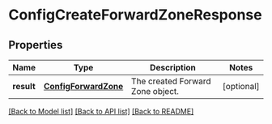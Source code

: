# ConfigCreateForwardZoneResponse

## Properties
Name | Type | Description | Notes
------------ | ------------- | ------------- | -------------
**result** | [**ConfigForwardZone**](ConfigForwardZone.md) | The created Forward Zone object. | [optional] 

[[Back to Model list]](../README.md#documentation-for-models) [[Back to API list]](../README.md#documentation-for-api-endpoints) [[Back to README]](../README.md)


